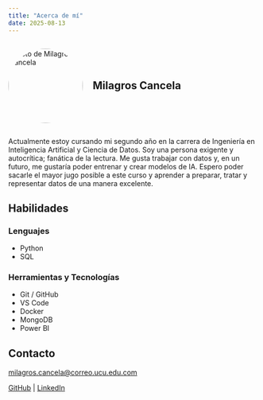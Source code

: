 ```yaml
---
title: "Acerca de mí"
date: 2025-08-13
---
```


<div style="display: flex; align-items: center; gap: 20px;">

  <img src="/Users/milagroscancela/Desktop/web_ing_data/ia-portfolio/docs/assets/img_ln/foto_linkedin.png"
       alt="Foto de Milagros Cancela"
       style="border-radius: 50%; width: 150px; height: 150px; object-fit: cover;">

  <h2 style="margin: 0;">Milagros Cancela</h2>

</div>


Actualmente estoy cursando mi segundo año en la carrera de Ingeniería en Inteligencia Artificial y Ciencia de Datos. Soy una persona exigente y autocrítica; fanática de la lectura. Me gusta trabajar con datos y, en un futuro, me gustaría poder entrenar y crear modelos de IA. Espero poder sacarle el mayor jugo posible a este curso y aprender a preparar, tratar y representar datos de una manera excelente.

## Habilidades
### Lenguajes

- Python 
- SQL 

### Herramientas y Tecnologías
- Git / GitHub 
- VS Code 
- Docker
- MongoDB 
- Power BI 


## Contacto

milagros.cancela@correo.ucu.edu.com

<a href="https://github.com/milagroscancela" class="custom-link">GitHub</a> |
<a href="https://www.linkedin.com/in/milagros-cancela-cano-56035331b/" class="custom-link">LinkedIn</a>